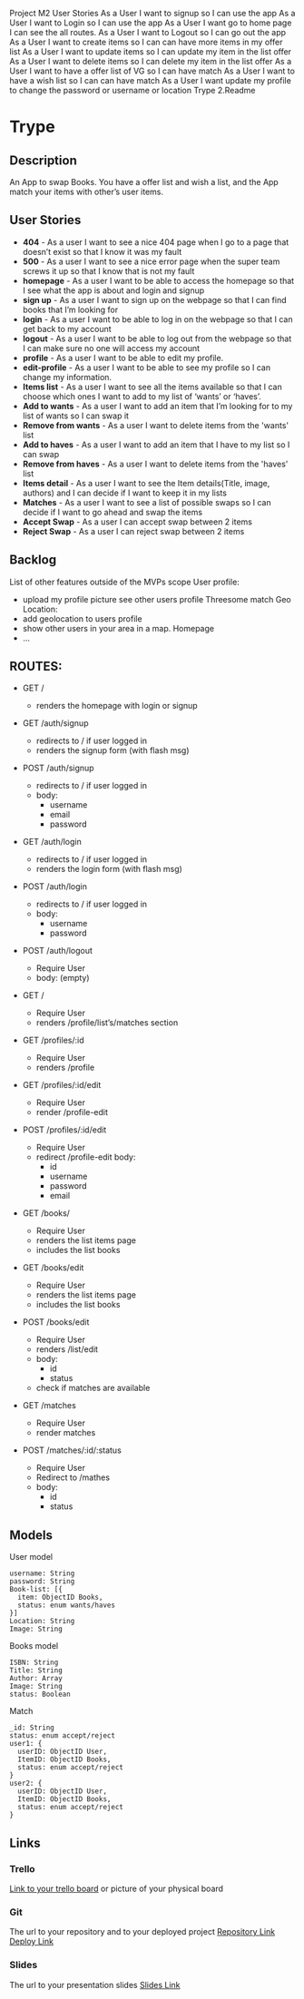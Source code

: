 Project M2
User Stories
As a User I want to signup so I can use the app
As a User I want to Login so I can use the app
As a User I want go to home page I can see the all routes.
As a User I want to Logout so I can go out the app
As a User I want to create items so I can can have more items in my offer list
As a User I want to update items so I can update my item in the list offer
As a User I want to delete items so I can delete my item in the list offer
As a User I want to have a offer list of VG so I can have match 
As a User I want to have a wish list so I can can have match
As a User I want update my profile to change the password or username or location
Trype
2.Readme
# Trype
## Description
An App to swap Books. You have a offer list and wish a list, and the App match your items with other’s user items.
 
## User Stories
- **404** - As a user I want to see a nice 404 page when I go to a page that doesn’t exist so that I know it was my fault 
- **500** - As a user I want to see a nice error page when the super team screws it up so that I know that is not my fault
- **homepage** - As a user I want to be able to access the homepage so that I see what the app is about and login and signup
- **sign up** - As a user I want to sign up on the webpage so that I can find books that I’m looking for
- **login** - As a user I want to be able to log in on the webpage so that I can get back to my account
- **logout** - As a user I want to be able to log out from the webpage so that I can make sure no one will access my account
- **profile** - As a user I want to be able to edit my profile.
- **edit-profile** - As a user I want to be able to see my profile so I can change my information.
- **Items list** - As a user I want to see all the items available so that I can choose which ones I want to add to my list of ‘wants’ or ‘haves’.
- **Add to wants** - As a user I want to add an item that I’m looking for to my list of wants so I can swap it
- **Remove from wants** - As a user I want to delete items from the 'wants' list
- **Add to haves** - As a user I want to add an item that I have to my list so I can swap
- **Remove from haves** - As a user I want to delete items from the 'haves' list
- **Items detail** - As a user I want to see the Item details(Title, image, authors) and I can decide if I want to keep it in my lists
- **Matches** - As a user I want to see a list of possible swaps so I can decide if I want to go ahead and swap the items
- **Accept Swap** - As a user I can accept swap between 2 items
- **Reject Swap** - As a user I can reject swap between 2 items
## Backlog
List of other features outside of the MVPs scope
User profile:
- upload my profile picture
see other users profile
Threesome match
Geo Location:
- add geolocation to users profile
- show other users in your area in a map.
Homepage
- ...
## ROUTES:
- GET / 
  - renders the homepage with login or signup
- GET /auth/signup
  - redirects to / if user logged in
  - renders the signup form (with flash msg)
- POST /auth/signup
  - redirects to / if user logged in
  - body:
    - username
    - email
    - password
- GET /auth/login
  - redirects to / if user logged in
  - renders the login form (with flash msg)
- POST /auth/login
  - redirects to / if user logged in
  - body:
    - username
    - password
- POST /auth/logout
  - Require User
  - body: (empty)
- GET /
  - Require User
  - renders /profile/list’s/matches section
- GET /profiles/:id
  - Require User
  - renders /profile
  
- GET /profiles/:id/edit
  - Require User
  - render /profile-edit
- POST /profiles/:id/edit
  - Require User
  - redirect /profile-edit
  body: 
    - id
    - username
    - password
    - email
- GET /books/
  - Require User
  - renders the list items page
  - includes the list books
- GET /books/edit
  - Require User
  - renders the list items page
  - includes the list books
- POST /books/edit 
  - Require User
  - renders /list/edit
  - body: 
    - id
    - status
  - check if matches are available
- GET /matches
  - Require User
  - render matches
 
- POST /matches/:id/:status
  - Require User
  - Redirect to /mathes
  - body: 
    - id
    - status
  
## Models
User model
 
```
username: String
password: String
Book-list: [{
  item: ObjectID Books,
  status: enum wants/haves
}]
Location: String
Image: String
```
Books model
```
ISBN: String
Title: String
Author: Array
Image: String
status: Boolean
``` 
Match
```
_id: String
status: enum accept/reject
user1: {
  userID: ObjectID User, 
  ItemID: ObjectID Books,
  status: enum accept/reject
}
user2: {
  userID: ObjectID User, 
  ItemID: ObjectID Books,
  status: enum accept/reject
}
```
## Links
### Trello
[Link to your trello board](https://trello.com) or picture of your physical board
### Git
The url to your repository and to your deployed project
[Repository Link](http://github.com)
[Deploy Link](http://heroku.com)
### Slides
The url to your presentation slides
[Slides Link](http://slides.com)